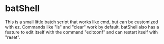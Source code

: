 # batShell
This is a small little batch script that works like cmd, but can be customized with ez. Commands like "ls" and "clear" work by default. batShell also has a feature to edit itself with the command "editconf" and can restart itself with "reset". 
